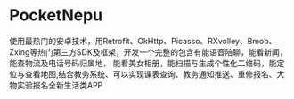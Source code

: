 # PocketNepu
使用最热门的安卓技术，用Retrofit、OkHttp、Picasso、RXvolley、Bmob、Zxing等热门第三方SDK及框架，开发一个完整的包含有能语音陪聊，能看新闻，能查物流及电话号码归属地，
能看美女相册，能扫描与生成个性化二维码，能定位与查看地图,结合教务系统、可以实现课表查询、教务通知推送、重修报名、大物实验报名全新生活类APP
